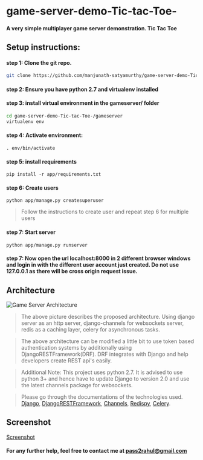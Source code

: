 # game-server-demo-Tic-tac-Toe-
#### A very simple multiplayer game server demonstration. Tic Tac Toe

## Setup instructions:

#### step 1: Clone the git repo.

```sh
git clone https://github.com/manjunath-satyamurthy/game-server-demo-Tic-tac-Toe-.git
```
  
#### step 2: Ensure you have python 2.7 and virtualenv installed

#### step 3: install virtual environment in the gameserver/ folder
```sh
cd game-server-demo-Tic-tac-Toe-/gameserver
virtualenv env
```

#### step 4: Activate environment:
```shell
. env/bin/activate
```
  
#### step 5: install requirements
```shell
pip install -r app/requirements.txt
```
  
#### step 6: Create users
```shell
python app/manage.py createsuperuser
```
>Follow the instructions to create user and repeat step 6 for multiple users
  
#### step 7: Start server
```shell
python app/manage.py runserver
```
  
#### step 7: Now open the url localhost:8000 in 2 different browser windows and login in with the different user account just created. Do not use 127.0.0.1 as there will be cross origin request issue.

## Architecture

![Game Server Architecture](https://i.imgur.com/Fh80LQp.png)

> The above picture describes the proposed architecture. Using django server as an http server, django-channels for websockets server, redis as a caching layer, celery for asynchronous tasks. 

> The above architecture can be modified a little bit to use token based authentication systems by additionally using DjangoRESTFramework(DRF). DRF integrates with Django and help developers create REST api's easily.

> Additional Note: This project uses python 2.7. It is advised to use python 3+ and hence have to update Django to version 2.0 and use the latest channels package for websockets.

> Please go through the documentations of the technologies used. [Django](https://www.djangoproject.com/), [DjangoRESTFramework](http://www.django-rest-framework.org/), [Channels](https://channels.readthedocs.io/en/latest/), [Redispy](https://github.com/andymccurdy/redis-py), [Celery](http://www.celeryproject.org/).

## Screenshot
[Screenshot](https://i.imgur.com/4fj7z3X.png)

#### For any further help, feel free to contact me at pass2rahul@gmail.com
